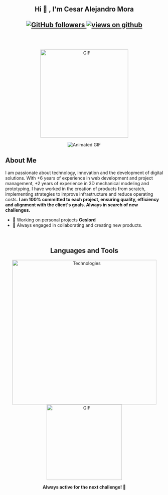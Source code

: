 <!-- ============================== 
     Header Section: Nombre y Badges de GitHub 
================================== -->
<h2 align="center">
  Hi 👋 , I'm Cesar Alejandro Mora <br/><br/>
  <!-- Badge: Seguidores en GitHub -->
  <a href="https://github.com/CesarMC-Port" target="_blank">
    <img alt="GitHub followers" src="https://img.shields.io/github/followers/CesarMC-Port?label=Github%20followers&style=for-the-badge">
  </a> 
  <!-- Badge: Vistas en GitHub -->
  <a href="https://github.com/CesarMC-Port" target="_blank">
    <img src="https://komarev.com/ghpvc/?username=CesarMC-Port&label=Views&color=blue&style=flat-square" alt="views on github" />
  </a>
</h2>
<br><br>

<!-- ============================== 
     Profile GIF Section 
================================== -->
<p align="center">
  <img height="280rem" alt="GIF" src="https://github.com/user-attachments/assets/18ecff93-8625-4079-ab14-727b50ca6bd6" />
</p>

<!-- ============================== 
     Second GIF Section 
================================== -->
<p align="center">
  <img src="https://user-images.githubusercontent.com/73097560/115834477-dbab4500-a447-11eb-908a-139a6edaec5c.gif" alt="Animated GIF">
  <br>
</p>

<!-- ============================== 
     About Me Section 
================================== -->
## <b>About Me</b>
<p>
  I am passionate about technology, innovation and the development of digital solutions. With +6 years of experience in web development and project management, +2 years of experience in 3D mechanical modeling and prototyping, I have worked in the creation of products from scratch, implementing strategies to improve infrastructure and reduce operating costs.
  <b><strong>I am 100% committed to each project, ensuring quality, efficiency and alignment with the client's goals. Always in search of new challenges.</strong></b>
</p>
<ul>
  <li>🦾 Working on personal projects <b><strong>Geslord</strong></b></li>
  <li>🚀 Always engaged in collaborating and creating new products.</li>
</ul>
<br>

<!-- ============================== 
     Languages and Tools Section: Tecnologías y GIF 
================================== -->
<h2 align="center">Languages and Tools</h2>
<p align="center">
  <!-- Imagen: Tecnologías -->
  <img width="460px" src="https://skillicons.dev/icons?i=js,py,html,css,react,vue,nodejs,express,mongo,git,mysql,vscode,docker,wordpress,aws,fastapi,figma,flask,linux,powershell,pytorch,sqlite,tailwind,tensorflow,ubuntu,vercel,vscode,vite,docker,nginx,sequelize,redis,autocad,blender&perline=7" alt="Technologies">
  <!-- Imagen: GIF -->
  <img width="240px" src="https://github.com/user-attachments/assets/ce354779-254c-484e-81b5-20f7ef0f4334" alt="GIF">
</p>

<!-- ============================== 
     Footer: Mensaje Final 
================================== -->
<p align="center">
  <b>Always active for the next challenge! 🦾</b>
</p>
